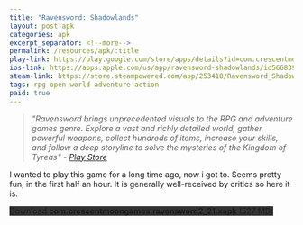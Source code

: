 ```yaml
---
title: "Ravensword: Shadowlands"
layout: post-apk
categories: apk
excerpt_separator: <!--more-->
permalink: /resources/apk/:title
play-link: https://play.google.com/store/apps/details?id=com.crescentmoongames.ravensword2
ios-link: https://apps.apple.com/us/app/ravensword-shadowlands/id566839331
steam-link: https://store.steampowered.com/app/253410/Ravensword_Shadowlands/
tags: rpg open-world adventure action
paid: true
---
```


> _"Ravensword brings unprecedented visuals to the RPG and adventure games genre. Explore a vast and richly detailed world, gather powerful weapons, collect hundreds of items, increase your skills, and follow a deep storyline to solve the mysteries of the Kingdom of Tyreas" - <a href="https://play.google.com/store/apps/details?id=com.crescentmoongames.ravensword2" target="_blank">Play Store</a>_

I wanted to play this game for a long time ago, now i got to. Seems pretty fun, in the first half an hour. It is generally well-received by critics so here it is.

<div class="text-center">
    <a class="btn btn-dark btn-block w-100" onclick='apk("com.crescentmoongames.ravensword2_21.xapk")' style="text-decoration: none; background-color: #333;"> Download <b>com.crescentmoongames.ravensword2_21.xapk</b> (527 MB)</a>
</div>
